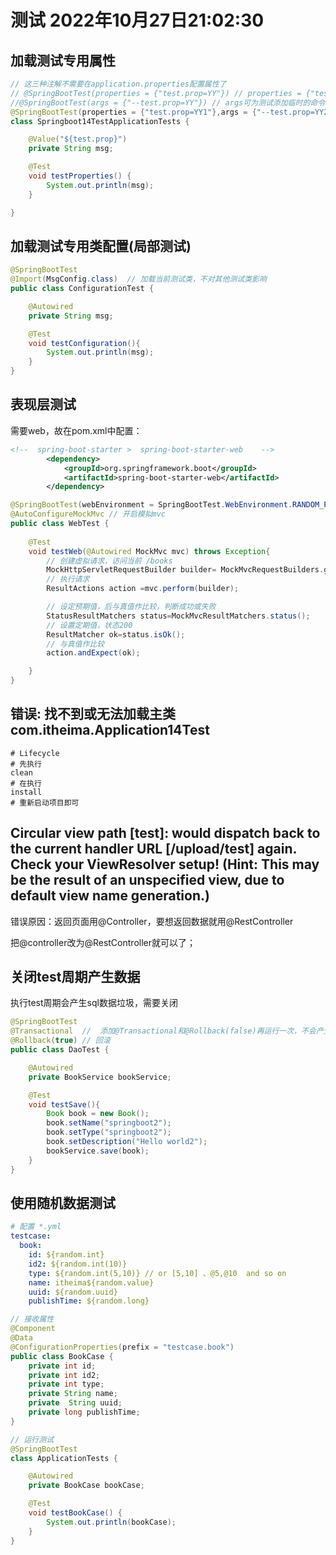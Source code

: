 # 测试 2022年10月27日21:02:30


## 加载测试专用属性

```java
// 这三种注解不需要在application.properties配置属性了
// @SpringBootTest(properties = {"test.prop=YY"}) // properties = {"test.prop=YY"} 临时属性配置
//@SpringBootTest(args = {"--test.prop=YY"}) // args可为测试添加临时的命令行参数
@SpringBootTest(properties = {"test.prop=YY1"},args = {"--test.prop=YY2"}) // args优先级高
class Springboot14TestApplicationTests {

    @Value("${test.prop}")
    private String msg;

    @Test
    void testProperties() {
        System.out.println(msg);
    }

}
```


## 加载测试专用类配置(局部测试)
```java
@SpringBootTest
@Import(MsgConfig.class)  // 加载当前测试类，不对其他测试类影响
public class ConfigurationTest {

    @Autowired
    private String msg;

    @Test
    void testConfiguration(){
        System.out.println(msg);
    }
}
```

## 表现层测试
需要web，故在pom.xml中配置：
```xml
<!--  spring-boot-starter >  spring-boot-starter-web    -->
        <dependency>
            <groupId>org.springframework.boot</groupId>
            <artifactId>spring-boot-starter-web</artifactId>
        </dependency>
```

```java
@SpringBootTest(webEnvironment = SpringBootTest.WebEnvironment.RANDOM_PORT) // 启用web服务器
@AutoConfigureMockMvc // 开启模拟mvc
public class WebTest {
    
    @Test
    void testWeb(@Autowired MockMvc mvc) throws Exception{
        // 创建虚拟请求，访问当前 /books
        MockHttpServletRequestBuilder builder= MockMvcRequestBuilders.get("/books"); // /books1 路径不存在会报错
        // 执行请求
        ResultActions action =mvc.perform(builder);

        // 设定预期值，后与真值作比较，判断成功或失败
        StatusResultMatchers status=MockMvcResultMatchers.status();
        // 设置定期值，状态200
        ResultMatcher ok=status.isOk();
        // 与真值作比较
        action.andExpect(ok);

    }
}
```

[comment]: <> (Shift + Alt 多处编辑)



## 错误: 找不到或无法加载主类 com.itheima.Application14Test

```
# Lifecycle
# 先执行 
clean
# 在执行
install
# 重新启动项目即可
```

## Circular view path [test]: would dispatch back to the current handler URL [/upload/test] again. Check your ViewResolver setup! (Hint: This may be the result of an unspecified view, due to default view name generation.)

错误原因：返回页面用@Controller，要想返回数据就用@RestController

把@controller改为@RestController就可以了；



## 关闭test周期产生数据
执行test周期会产生sql数据垃圾，需要关闭
```java
@SpringBootTest
@Transactional  //  添加@Transactional和@Rollback(false)再运行一次，不会产生测试垃圾sql数据 @Rollback()默认false
@Rollback(true) // 回滚
public class DaoTest {

    @Autowired
    private BookService bookService;

    @Test
    void testSave(){
        Book book = new Book();
        book.setName("springboot2");
        book.setType("springboot2");
        book.setDescription("Hello world2");
        bookService.save(book);
    }
}
```

## 使用随机数据测试

```yml
# 配置 *.yml
testcase:
  book:
    id: ${random.int}
    id2: ${random.int(10)}
    type: ${random.int(5,10)} // or [5,10] 、@5,@10  and so on
    name: itheima${random.value}
    uuid: ${random.uuid}
    publishTime: ${random.long}
```
```java
// 接收属性
@Component
@Data
@ConfigurationProperties(prefix = "testcase.book")
public class BookCase {
    private int id;
    private int id2;
    private int type;
    private String name;
    private  String uuid;
    private long publishTime;
}
```
```java
// 运行测试
@SpringBootTest
class ApplicationTests {

    @Autowired
    private BookCase bookCase;

    @Test
    void testBookCase() {
        System.out.println(bookCase);
    }
}
```